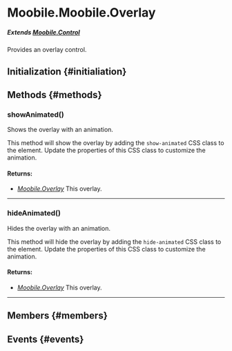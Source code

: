 Moobile.Moobile.Overlay
================================================================================

##### Extends *[Moobile.Control](Control/Control.md)*

Provides an overlay control.

Initialization {#initialiation}
--------------------------------------------------------------------------------

Methods {#methods}
--------------------------------------------------------------------------------

### showAnimated()

Shows the overlay with an animation.

This method will show the overlay by adding the `show-animated` CSS
class to the element. Update the properties of this CSS class to
customize the animation.


#### Returns:

- *[Moobile.Overlay](Control/Moobile.Overlay.md)* This overlay.

-----

### hideAnimated()

Hides the overlay with an animation.

This method will hide the overlay by adding the `hide-animated` CSS
class to the element. Update the properties of this CSS class to
customize the animation.


#### Returns:

- *[Moobile.Overlay](Control/Moobile.Overlay.md)* This overlay.

-----

Members {#members}
--------------------------------------------------------------------------------


Events {#events}
--------------------------------------------------------------------------------